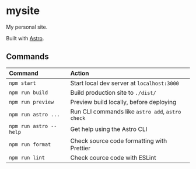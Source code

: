 # mysite

My personal site.

Built with [Astro](https://astro.build/).

## Commands

| Command                | Action                                           |
| :--------------------- | :----------------------------------------------- |
| `npm start`            | Start local dev server at `localhost:3000`       |
| `npm run build`        | Build production site to `./dist/`               |
| `npm run preview`      | Preview build locally, before deploying          |
| `npm run astro ...`    | Run CLI commands like `astro add`, `astro check` |
| `npm run astro --help` | Get help using the Astro CLI                     |
| `npm run format`       | Check source code formatting with Prettier       |
| `npm run lint`         | Check cource code with ESLint                    |
